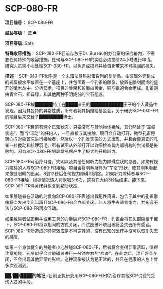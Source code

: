 # SCP-080-FR

**项目编号：**  SCP-080-FR

**威胁等级：**  蓝 ●

**项目等级:**  Safe

**特殊收容措施：**  SCP-080-FR目前存放于Dr. Bureau的办公室的保险箱内，不需要任何特殊的收容措施。任何与SCP-080-FR的实验必须提前24小时进行申请。研究人员需小心处理SCP-080-FR，以免造成损坏并给自身带来不可挽回的损失。

**描述：**  SCP-080-FR似乎是一个未知法贝热彩蛋系列的复制品。由玻璃外壳制成的鸡蛋被水平放置在一个基座上，并包围着一个孔雀的雕像，放置在雕刻而成的盛开的灌木丛中。分析显示，项目的骨架和轮廓由黄金，铜与银的合金组成。孔雀则由青金石，祖母绿，和其他两种不明成分的宝石组成。

SCP-080-FR被██████特工在████亲王的███████████王子的个人藏品中发现。因为其独特的异常性质，所有者将其捐赠给基金会，关于研究SCP-080-FR的项目后来交给了████████博士。

SCP-080-FR目前有两个已知状态：只要没有与其他物体接触，其仍然处于“冻结状态”。而当“活动”的任何人，一旦直接与其接触，项目会自动打开，微型孔雀将转向与对象首先进行接触者，然后以一个孔雀实像的方式出现，并且会像真正的孔雀一样搅动和梳理羽毛。所有试图从外部打开以详细检查其内部机构的尝试都是失败的，因为SCP-080-FR的异常形质产生了极大的开启阻力。

SCP-080-FR可治疗耳聋，失明以及其他任何听力视力障碍症状的患者。如果有视力障碍的人与SCP-080-FR接触，项目会将羽毛展开为“车轮”形状，使其羽毛看起来像是眼睛的图案，8到12秒后任何视力障碍即消除。如果听力障碍者与SCP-080-FR接触，根据情况该人将歌唱3-6次，这将在大约5秒后结束。接下来，SCP-080-FR将关闭并恢复到被动状态。

如果触碰者在活动的时候向SCP-080-FR表述出冒犯性用语，包含于其中的孔雀雕像将会发出尖利叫声且SCP-080-FR会立即关闭。此人将失去语言能力，并永远无法与SCP-080-FR再次互动。

如果触碰者试图用手或用工具的力量破坏SCP-080-FR，孔雀会将其头部隐藏于翼下，SCP-080-FR将以相同的方式关闭，而试图破坏项目者将会失去所有感官。SCP-080-FR所造成的异常效应是不可逆转的，没有已知的医疗手段可以恢复失去的感官。

如果一个身体健全的触碰者小心触碰SCP-080-FR，后者将会变得异常活跃，值得注意的是，孔雀似乎会对触碰者进行一分钟左右的“检查”。在此之后，项目将会关闭，不会出现其他异常的影响。这种现象被认为是正常的，并且在健康的人身上曾多次观测到。

**██/██/████的笔记 :**  目前正拟研究用SCP-080-FR作为治疗其他SCP试验的受伤人员的手段。

